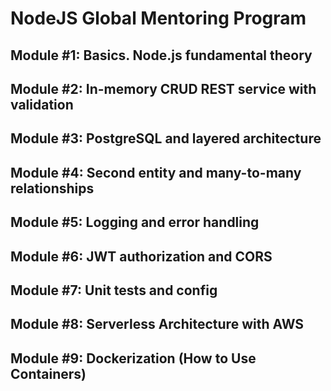 # NodeJS Global Mentoring Program

## Module #1: Basics. Node.js fundamental theory

## Module #2: In-memory CRUD REST service with validation

## Module #3: PostgreSQL and layered architecture

## Module #4: Second entity and many-to-many relationships

## Module #5: Logging and error handling

## Module #6: JWT authorization and CORS

## Module #7: Unit tests and config

## Module #8: Serverless Architecture with AWS

## Module #9: Dockerization (How to Use Containers)
